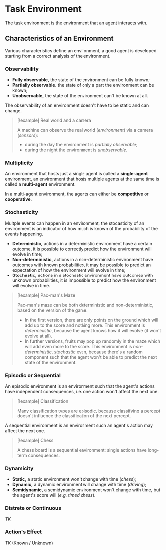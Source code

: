 # Task Environment

The task environment is the environment that an [agent](/AI%20and%20ML/Unit%201/Agents/Agent.md) interacts with.

## Characteristics of an Environment

Various characteristics define an environment, a good agent is developed starting from a correct analysis of the environment.

### Observability

- **Fully observable,** the state of the environment can be fully known;
- **Partially observable.** the state of only a part the environment can be known;
- **Unobservable,** the state of the environment can't be known at all.

The observability of an environment doesn't have to be static and can change.

> [!example] Real world and a camera
> 
> A machine can observe the real world (*environment*) via a camera (*sensors*):
> - during the day the environment is *partially observable*;
> - during the night the environment is *unobservable*.

### Multiplicity

An environment that hosts just a single agent is called a **single-agent** environment, an environment that hosts multiple agents at the same time is called a **multi-agent** environment.

In a multi-agent environment, the agents can either be **competitive** or **cooperative**.

### Stochasticity

Multple events can happen in an environment, the stocasticity of an environment is an indicator of how much is known of the probability of the events happening.

- **Deterministic,** actions in a deterministic environment have a certain outcome, it is possible to correctly predict how the environment will evolve in time;
- **Non-deterministic,** actions in a non-deterministic environment have outcomes with known probabilities, it may be possible to predict an expectation of how the environment will evolve in time;
- **Stochastic,** actions in a stochastic environment have outcomes with unknown probabilities, it is impossible to predict how the environment will evolve in time.

> [!example] Pac-man's Maze
> 
> Pac-man's maze can be both deterministic and non-deterministic, based on the version of the game.
> 
> - In the first version, there are only points on the ground which will add up to the score and nothing more. This environment is *deterministic*, because the agent knows how it will evolve (it won't evolve at all).
> - In further versions, fruits may pop up randomly in the maze which will add even more to the score. This environment is *non-deterministic*, *stochastic* even, because there's a random component such that the agent won't be able to predict the next state of the environment.

### Episodic or Sequential

An episodic environment is an environment such that the agent's actions have independent consequences, i.e. one action won't affect the next one.

> [!example] Classification
> 
> Many classification types are episodic, because classifying a percept doesn't influence the classification of the next percept.

A sequential environment is an environment such an agent's action may affect the next one.

> [!example] Chess
> 
> A chess board is a sequential environment: single actions have long-term consequences.

### Dynamicity

- **Static,** a static environment won't change with time (*chess*);
- **Dynamic,** a dynamic environment will change with time (*driving*);
- **Semidynamic,** a semidynamic environment won't change with time, but the agent's score will (*e.g. timed chess*).

### Distrete or Continuous

*TK*

### Action's Effect

*TK* (Known / Unknown)
